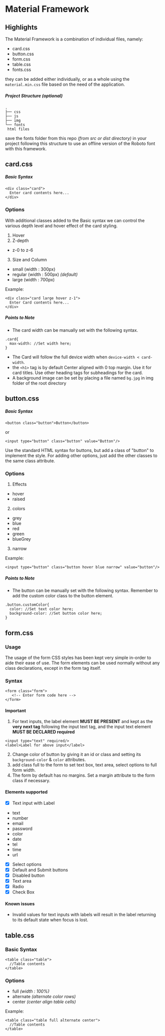 # Material Framework

## Highlights
The Material Framework is a combination of individual files, namely:
- card.css
- button.css
- form.css
- table.css
- fonts.css

they can be added either individually, or as a whole using the `material.min.css` file based on the need of the application.

##### Project Structure (optional)
````
.
├── css
├── js
├── img
└── fonts
 html files
````
 save the fonts folder from this repo _(from src or dist directory)_ in your project following this structure to use an offline version of the Roboto font with this framework.

## card.css
##### Basic Syntax
````
<div class="card">
  Enter card contents here...
</div>
````
### Options
With additional classes added to the Basic syntax we can control the various depth level and hover effect of the card styling.

1. Hover
2. Z-depth
 - z-0 to z-6
3. Size and Column
 - small (width : 300px)
 - regular (width : 500px) _(default)_
 - large (width : 700px)

Example:
````
<div class="card large hover z-1">
  Enter Card contents here...
</div>
````
##### Points to Note
- The card width can be manually set with the following syntax.

````
.card{
  max-width: //Set width here;
}
````

- The Card will follow the full device width when `device-width < card-width`.
- the `<h1>` tag is by default Center aligned with 0 top margin. Use it for card titles. Use other heading tags for subheadings for the card.
- A background image can be set by placing a file named `bg.jpg` in img folder of the root directory

## button.css
##### Basic Syntax
````
<button class="button">Button</button>
````    
or
````
<input type="button" class="button" value="Button"/>
````
Use the standard HTML syntax for buttons, but add a class of "button" to implement the style. For adding other options, just add the other classes to the same class attribute.

### Options

1. Effects
 - hover
 - raised
2. colors
 - grey
 - blue
 - red
 - green
 - blueGrey
3. narrow

Example:
````
<input type="button" class="button hover blue narrow" value="button"/>
````
##### Points to Note
- The button can be manually set with the following syntax. Remember to add the custom color class to the button element.

````
.button.customColor{
  color: //Set text color here;
  background-color: //Set button color here;
}
````

## form.css
### Usage
The usage of the form CSS styles has been kept very simple in-order to aide their ease of use. The form elements can be used normally without any class declarations, except in the form tag itself.

### Syntax
````
<form class="form">
   <!-- Enter form code here -->
</form>
````

#### __Important__
1. For text inputs, the label element __MUST BE PRESENT__ and kept as the __very next tag__ following the input text tag, and the input text element __MUST BE DECLARED required__

````
<input type="text" required/>
<label>Label for above input</label>
````

2. Change color of button by giving it an id or class and setting its `background-color` & `color` attributes.
3. add class full to the form to set text box, text area, select options to full form width.
4. The form by default has no margins. Set a margin attribute to the form class if necessary.

#### Elements supported
- [x] Text input with Label
 - text
 - number
 - email
 - password
 - color
 - date
 - tel
 - time
 - url
- [x] Select options
- [x] Default and Submit buttons
- [x] Disabled button
- [x] Text area
- [x] Radio
- [x] Check Box

#### Known issues
- Invalid values for text inputs with labels will result in the label returning to its default state when focus is lost.

## table.css
### Basic Syntax
````
<table class="table">
  //Table contents
</table>
````

### Options
- full _(width : 100%)_
- alternate _(alternate color rows)_
- center _(center align table cells)_

Example:
````
<table class="table full alternate center">
  //Table contents
</table>
````
